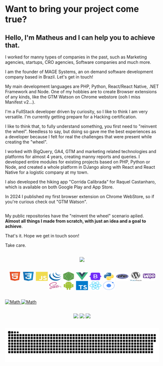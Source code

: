 

# Want to bring your project come true? 

## Hello, I'm Matheus and I can help you to achieve that.

I worked for manny types of companies in the past, such as Marketing agencies, startups, CRO agencies, Software companies and much more.

I am the founder of MAGE Systems, an on demand software development company based in Brazil. Let's get in touch!

My main development languages are PHP, Python, React/React Native, .NET Framework and Node. One of my hobbies are to create Browser extensions of any kinds, like the GTM Watson on Chrome webstore (ooh I miss Manifest v2...).

I'm a FullStack developer driven by curiosity, so I like to think I am very versatile. I'm currently getting prepare for a Hacking certification.

I like to think that, to fully understand something, you first need to "reinvent the wheel". Needless to say, but doing so gave me the best experiences as a developer because I felt for real the challenges that were present while creating the "wheel".

I worked with BigQuery, GA4, GTM and marketing related technologies and platforms for almost 4 years, creating manny reports and queries. 
I developed entire modules for existing projects based on PHP, Python or Node, and created a whole platform in DJango along with React and React Native for a logistic company at my town. 

I also developed the hiking app "Corrida Calibrada" for Raquel Castanharo, which is available on both Google Play and App Store.

In 2024 I published my first browser extension on Chrome WebStore, so if you're curious check out "GTM Watson".

##

My public repositories have the "reinvent the wheel" scenario aplied. **Almost all things I made from scratch, with just an idea and a goal to achieve**.

That's it. Hope we get in touch soon!

Take care.

 ##


<!-- most used start -->
<div align="center"> 
 
 <img height="180em" src="https://github-readme-stats.vercel.app/api/top-langs/?username=Matheus2212&layout=compact&langs_count=7&bg_color=101a26&title_color=E4562B&text_color=fff&icon_color=E4562B&hide_border=true"/>
 
</div>
<!-- most used end -->

##

<!-- icons start -->
<div align="center">
  
  <img align="center" alt="Math-HTML" height="30" width="40" src="https://raw.githubusercontent.com/devicons/devicon/master/icons/html5/html5-original.svg">
  
  <img align="center" alt="Math-CSS" height="30" width="40" src="https://raw.githubusercontent.com/devicons/devicon/master/icons/css3/css3-original.svg">
  
  <img align="center" alt="Math-Js" height="30" width="40" src="https://raw.githubusercontent.com/devicons/devicon/master/icons/javascript/javascript-plain.svg">
  
  <img align="center" alt="Math-jQuery" height="30" width="40" src="https://raw.githubusercontent.com/devicons/devicon/master/icons/jquery/jquery-plain.svg">
  
  <img align="center" alt="Math-Nodejs" height="30" width="40" src="https://raw.githubusercontent.com/devicons/devicon/master/icons/nodejs/nodejs-plain.svg">
  
  <img align="center" alt="Math-Vue" height="30" width="40" src="https://raw.githubusercontent.com/devicons/devicon/master/icons/vuejs/vuejs-original.svg">
  
  <img align="center" alt="Math-Bootstrap" height="30" width="40" src="https://raw.githubusercontent.com/devicons/devicon/master/icons/bootstrap/bootstrap-plain.svg">
  
  <img align="center" alt="Math-Python" height="30" width="40" src="https://raw.githubusercontent.com/devicons/devicon/master/icons/python/python-original.svg">
  
  <img align="center" alt="Math-Php" height="30" width="40" src="https://raw.githubusercontent.com/devicons/devicon/master/icons/php/php-original.svg">
  
  <img align="center" alt="Math-Wordpres" height="30" width="40" src="https://raw.githubusercontent.com/devicons/devicon/master/icons/wordpress/wordpress-original.svg">
  
  <img align="center" alt="Math-Woocommerce" height="30" width="40" src="https://raw.githubusercontent.com/devicons/devicon/master/icons/woocommerce/woocommerce-plain.svg">
  
  <img align="center" alt="Math-Sass" height="30" width="40" src="https://raw.githubusercontent.com/devicons/devicon/master/icons/sass/sass-original.svg">
  
  <img align="center" alt="Math-Android" height="30" width="40" src="https://raw.githubusercontent.com/devicons/devicon/master/icons/android/android-plain.svg">
  
  <img align="center" alt="Math-Ts" height="30" width="40" src="https://raw.githubusercontent.com/devicons/devicon/master/icons/typescript/typescript-original.svg">
  
  <img align="center" alt="Math-React" height="30" width="40" src="https://raw.githubusercontent.com/devicons/devicon/master/icons/react/react-original.svg">  
  
  <img align="center" alt="Math-ionic" height="30" width="40" src="https://raw.githubusercontent.com/devicons/devicon/master/icons/ionic/ionic-original.svg">
  
</div>

<!-- icons end -->

##

<!-- stats start -->
<div>
  <a href="https://github.com/Matheus2212" align="center">
   
   <img width="49%" height="180em" src="https://github-readme-streak-stats.herokuapp.com?user=Matheus2212&theme=tokyonight&hide_border=true&background=101A26&stroke=FFFFFF&border=FFFFFF&ring=E4562B&fire=1051E5&currStreakNum=FFFFFF&sideNums=FFFFFF&currStreakLabel=FFFFFF&sideLabels=FFFFFF&dates=1051E5" alt="Math" />
   
   <img width="49%" height="180em" src="https://github-readme-stats.vercel.app/api?username=Matheus2212&theme=tokyonight&show_icons=true&include_all_commits=true&count_private=true&bg_color=101a26&title_color=E4562B&text_color=fff&icon_color=1051E5&hide_border=true" alt="Math"/>
      
 </a>
</div>

<!-- stats end -->
  
  ##
 
 <!-- social start -->
<div align="center">
  <a href="https://instagram.com/matheus.f_marques" target="_blank"><img src="https://img.shields.io/badge/-Instagram-%23E4405F?style=for-the-badge&logo=instagram&logoColor=white" target="_blank"></a>
  <a href = "mailto:matheus.f.marques1998@gmail.com"><img src="https://img.shields.io/badge/-Gmail-%23333?style=for-the-badge&logo=gmail&logoColor=white" target="_blank"></a>
  <a href="https://www.linkedin.com/in/matheus-fmarques/" target="_blank"><img src="https://img.shields.io/badge/-LinkedIn-%230077B5?style=for-the-badge&logo=linkedin&logoColor=white" target="_blank"></a> 
 
 <!-- social end -->
 
 ##
 
  ![Snake animation](https://github.com/Matheus2212/Matheus2212/blob/output/github-contribution-grid-snake.svg)
 
</div>
